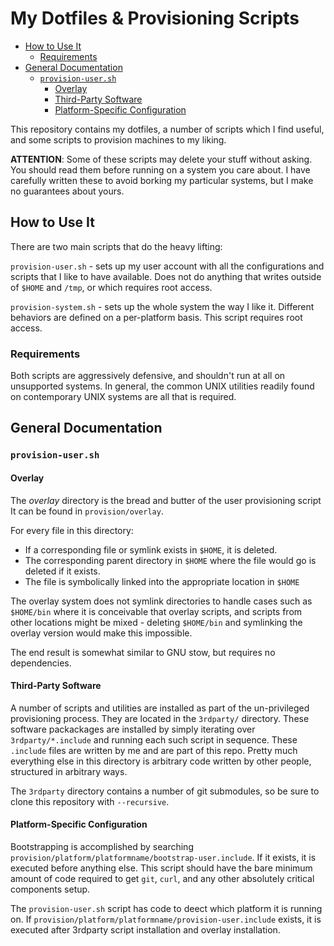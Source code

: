 # My Dotfiles & Provisioning Scripts

<!-- vim-markdown-toc GFM -->
* [How to Use It](#how-to-use-it)
	* [Requirements](#requirements)
* [General Documentation](#general-documentation)
	* [`provision-user.sh`](#provision-usersh)
		* [Overlay](#overlay)
		* [Third-Party Software](#third-party-software)
		* [Platform-Specific Configuration](#platform-specific-configuration)

<!-- vim-markdown-toc -->

This repository contains my dotfiles, a number of scripts which I find useful,
and some scripts to provision machines to my liking.

**ATTENTION**: Some of these scripts may delete your stuff without asking. You
should read them before running on a system you care about. I have carefully
written these to avoid borking my particular systems, but I make no guarantees
about yours.

## How to Use It

There are two main scripts that do the heavy lifting:

`provision-user.sh` - sets up my user account with all the configurations and
scripts that I like to have available. Does not do anything that writes outside
of `$HOME` and `/tmp`, or which requires root access.

`provision-system.sh` - sets up the whole system the way I like it. Different
behaviors are defined on a per-platform basis. This script requires root
access.

### Requirements

Both scripts are aggressively defensive, and shouldn't run at all on
unsupported systems. In general, the common UNIX utilities readily found on
contemporary UNIX systems are all that is required.

## General Documentation

### `provision-user.sh`

#### Overlay

The *overlay* directory is the bread and butter of the user provisioning script
It can be found in `provision/overlay`.

For every file in this directory:

* If a corresponding file or symlink exists in `$HOME`, it is deleted.
* The corresponding parent directory in `$HOME` where the file would go is
  deleted if it exists.
* The file is symbolically linked into the appropriate location in `$HOME`

The overlay system does not symlink directories to handle cases such as
`$HOME/bin` where it is conceivable that overlay scripts, and scripts from
other locations might be mixed - deleting `$HOME/bin` and symlinking the
overlay version would make this impossible.

The end result is somewhat similar to GNU stow, but requires no dependencies.

#### Third-Party Software

A number of scripts and utilities are installed as part of the un-privileged
provisioning process. They are located in the `3rdparty/` directory. These
software packackages are installed by simply iterating over
`3rdparty/*.include` and running each such script in sequence. These `.include`
files are written by me and are part of this repo. Pretty much everything else
in this directory is arbitrary code written by other people, structured in
arbitrary ways.

The `3rdparty` directory contains a number of git submodules, so be sure
to clone this repository with `--recursive`.

#### Platform-Specific Configuration

Bootstrapping is accomplished by searching
`provision/platform/platformname/bootstrap-user.include`. If it exists, it is
executed before anything else. This script should have the bare minimum amount
of code required to get `git`, `curl`, and any other absolutely critical
components setup.

The `provision-user.sh` script has code to deect which platform it is running
on.  If `provision/platform/platformname/provision-user.include` exists, it is
executed after 3rdparty script installation and overlay installation.


